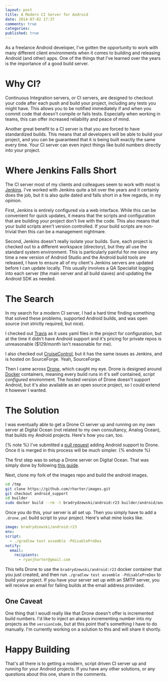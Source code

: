 ```yaml
---
layout: post
title: A Modern CI Server for Android
date: 2014-07-02 17:37
comments: true
categories: 
published: true
---
```


As a freelance Android developer, I've gotten the opportunity to work with many different client environments when it comes to building and releasing Android (and other) apps.  One of the things that I've learned over the years is the importance of a good build server.

# Why CI?

Continuous Integration servers, or CI servers, are designed to checkout your code after each push and build your project, including any tests you might have.  This allows you to be notified immediately if and when you commit code that doesn't compile or fails tests. Especially when working in teams, this can offer increased reliability and peace of mind.

<!-- more -->

Another great benefit to a CI server is that you are forced to have standardized builds. This means that all developers will be able to build your project, and you can be guaranteed that it is being built exactly the same every time.  Your CI server can even inject things like build numbers directly into your project.

# Where Jenkins Falls Short

The CI server most of my clients and colleagues seem to work with most is [Jenkins](http://jenkins-ci.org).  I've worked with Jenkins quite a bit over the years and it certainly does the job, but it is also quite dated and falls short in a few regards, in my opinion.

First, Jenkins is entirely configured via a web interface.  While this can be convenient for quick updates, it means that the scripts and configuration that are building your project don't live with the code. This also means that your build scripts aren't version controlled.  If your build scripts are non-trivial then this can be a management nightmare.

Second, Jenkins doesn't really isolate your builds.  Sure, each project is checked out to a different workspace (directory), but they all use the standard system environment.  This is particularly painful for me since any time a new version of Android Studio and the Android build tools are released, I have to ensure all of my client's Jenkins servers are updated before I can update locally.  This usually involves a QA Specialist logging into each server (the main server and all build slaves) and updating the Android SDK as needed.

# The Search

In my search for a modern CI server, I had a hard time finding something that solved these problems, supported Android builds, and was open source (not strictly required, but nice).  

I checked out [Travis](http://travis-ci.com) as it uses yaml files in the project for configuration, but at the time it didn't have Android support and it's pricing for private repos is unreasonable ($129/month isn't reasonable for me).

I also checked out [CruiseControl](http://cruisecontrol.sourceforge.net/), but it has the same issues as Jenkins, and is hosted on SourceForge. Yeah, SourceForge.

Then I came across [Drone](https://drone.io), which caught my eye.  Drone is designed around [Docker](http://www.docker.com/) containers, meaning every build runs in it's self contained, *script configured* environment.  The hosted version of Drone doesn't support Android, but it's also available as an open source project, so I could extend it however I wanted.

# The Solution

I was eventually able to get a Drone CI server up and running on my own server at Digital Ocean (not related to my own consultancy, Analog Ocean), that builds my Android projects.  Here's how you can, too.

{% note %}
I've submitted a <a href="https://github.com/drone/images/pull/33">pull request</a> adding Android support to Drone.  Once it is merged in this process will be much simpler.
{% endnote %}

The first step was to setup a Drone server on Digital Ocean.  That was simply done by following [this guide](http://jipiboily.com/2014/from-zero-to-fully-working-ci-server-in-less-than-10-minutes-with-drone-docker).

Next, clone my fork of the images repo and build the android images.

``` sh
cd /tmp
git clone https://github.com/rharter/images.git
git checkout android_support
cd builder
sudo docker build --rm -t bradrydzewski/android:r23 builder/android/android_r23/
```

Once you do this, your server is all set up.  Then you simply have to add a `.drone.yml` build script to your project.  Here's what mine looks like.

``` yaml
image: bradrydzewski/android:r23
env:
script:
  - ./gradlew test assemble -PdisablePreDex
notify:
  email:
    recipients:
      - ryanjharter@gmail.com
```

This tells Drone to use the `bradrydzewski/android:r23` docker container that you just created, and then run `./gradlew test assemble -PdisablePreDex` to build your project.  If you have your server set up with an SMTP server, you will receive an email for failing builds at the email address provided.

## One Caveat

One thing that I woudl really like that Drone doesn't offer is incremented build numbers. I'd like to inject an always incrementing number into my projects as the `versionCode`, but at this point that's something I have to do manually.  I'm currently working on a solution to this and will share it shortly.

# Happy Building

That's all there is to getting a modern, script driven CI server up and running for your Android projects.  If you have any other solutions, or any questions about this one, share in the comments.
